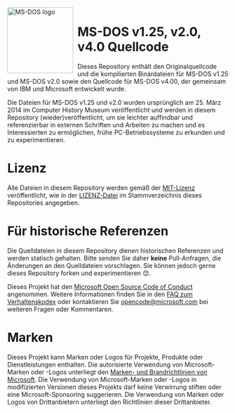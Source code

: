 <img width="150" height="150" align="left" style="float: left; margin: 0 10px 0 0;" alt="MS-DOS logo" src="https://github.com/Microsoft/MS-DOS/blob/main/.readmes/msdos-logo.png">   


# MS-DOS v1.25, v2.0, v4.0 Quellcode

Dieses Repository enthält den Originalquellcode und die kompilierten Binärdateien für MS-DOS v1.25 und MS-DOS v2.0 sowie den Quellcode für MS-DOS v4.00, der gemeinsam von IBM und Microsoft entwickelt wurde.

Die Dateien für MS-DOS v1.25 und v2.0 wurden ursprünglich am 25. März 2014 im Computer History Museum veröffentlicht und werden in diesem Repository (wieder)veröffentlicht, um sie leichter auffindbar und referenzierbar in externen Schriften und Arbeiten zu machen und es Interessierten zu ermöglichen, frühe PC-Betriebssysteme zu erkunden und zu experimentieren.

# Lizenz

Alle Dateien in diesem Repository werden gemäß der [MIT-Lizenz](https://de.wikipedia.org/wiki/MIT-Lizenz) veröffentlicht, wie in der [LIZENZ-Datei](https://github.com/Microsoft/MS-DOS/blob/main/LICENSE) im Stammverzeichnis dieses Repositories angegeben.

# Für historische Referenzen

Die Quelldateien in diesem Repository dienen historischen Referenzen und werden statisch gehalten. Bitte senden Sie daher **keine** Pull-Anfragen, die Änderungen an den Quelldateien vorschlagen. Sie können jedoch gerne dieses Repository forken und experimentieren 😊.

Dieses Projekt hat den [Microsoft Open Source Code of Conduct](https://opensource.microsoft.com/codeofconduct/) angenommen. Weitere Informationen finden Sie in den [FAQ zum Verhaltenskodex](https://opensource.microsoft.com/codeofconduct/faq/) oder kontaktieren Sie [opencode@microsoft.com](mailto:opencode@microsoft.com) bei weiteren Fragen oder Kommentaren.

# Marken

Dieses Projekt kann Marken oder Logos für Projekte, Produkte oder Dienstleistungen enthalten. Die autorisierte Verwendung von Microsoft-Marken oder -Logos unterliegt den [Marken- und Brandrichtlinien von Microsoft](https://www.microsoft.com/legal/intellectualproperty/trademarks/usage/general). Die Verwendung von Microsoft-Marken oder -Logos in modifizierten Versionen dieses Projekts darf keine Verwirrung stiften oder eine Microsoft-Sponsoring suggerieren. Die Verwendung von Marken oder Logos von Drittanbietern unterliegt den Richtlinien dieser Drittanbieter.
